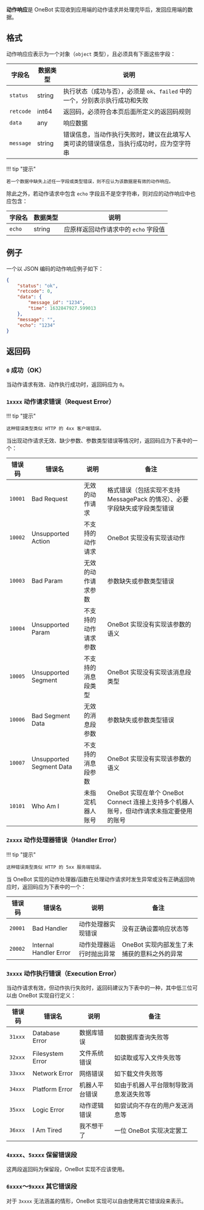 **动作响应**是 OneBot 实现收到应用端的动作请求并处理完毕后，发回应用端的数据。

## 格式

动作响应应表示为一个对象（`object` 类型），且必须具有下面这些字段：

字段名 | 数据类型 | 说明
--- | --- | ---
`status` | string | 执行状态（成功与否），必须是 `ok`、`failed` 中的一个，分别表示执行成功和失败
`retcode` | int64 | 返回码，必须符合本页后面所定义的返回码规则
`data` | any | 响应数据
`message` | string | 错误信息，当动作执行失败时，建议在此填写人类可读的错误信息，当执行成功时，应为空字符串

!!! tip "提示"

    若一个数据中缺失上述任一字段或类型错误，则不应认为该数据是有效的动作响应。

除此之外，若动作请求中包含 `echo` 字段且不是空字符串，则对应的动作响应中也应包含：

字段名 | 数据类型 | 说明
--- | --- | ---
`echo` | string | 应原样返回动作请求中的 `echo` 字段值

## 例子

一个以 JSON 编码的动作响应例子如下：

```json
{
    "status": "ok",
    "retcode": 0,
    "data": {
        "message_id": "1234",
        "time": 1632847927.599013
    },
    "message": "",
    "echo": "1234"
}
```

## 返回码

### `0` 成功（OK）

当动作请求有效、动作执行成功时，返回码应为 `0`。

### `1xxxx` 动作请求错误（Request Error）

!!! tip "提示"

    这种错误类型类似 HTTP 的 4xx 客户端错误。

当出现动作请求无效、缺少参数、参数类型错误等情况时，返回码应为下表中的一个：

错误码 | 错误名 | 说明 | 备注
--- | --- | --- | ---
`10001` | Bad Request | 无效的动作请求 | 格式错误（包括实现不支持 MessagePack 的情况）、必要字段缺失或字段类型错误
`10002` | Unsupported Action | 不支持的动作请求 | OneBot 实现没有实现该动作
`10003` | Bad Param | 无效的动作请求参数 | 参数缺失或参数类型错误
`10004` | Unsupported Param | 不支持的动作请求参数 | OneBot 实现没有实现该参数的语义
`10005` | Unsupported Segment | 不支持的消息段类型 | OneBot 实现没有实现该消息段类型
`10006` | Bad Segment Data | 无效的消息段参数 | 参数缺失或参数类型错误
`10007` | Unsupported Segment Data | 不支持的消息段参数 | OneBot 实现没有实现该参数的语义
`10101` | Who Am I | 未指定机器人账号 | OneBot 实现在单个 OneBot Connect 连接上支持多个机器人账号，但动作请求未指定要使用的账号

### `2xxxx` 动作处理器错误（Handler Error）

!!! tip "提示"

    这种错误类型类似 HTTP 的 5xx 服务端错误。

当 OneBot 实现的动作处理器/函数在处理动作请求时发生异常或没有正确返回响应时，返回码应为下表中的一个：

错误码 | 错误名 | 说明 | 备注
--- | --- | --- | ---
`20001` | Bad Handler | 动作处理器实现错误 | 没有正确设置响应状态等
`20002` | Internal Handler Error | 动作处理器运行时抛出异常 | OneBot 实现内部发生了未捕获的意料之外的异常

### `3xxxx` 动作执行错误（Execution Error）

当动作请求有效，但动作执行失败时，返回码建议为下表中的一种，其中低三位可以由 OneBot 实现自行定义：

错误码 | 错误名 | 说明 | 备注
--- | --- | --- | ---
`31xxx` | Database Error | 数据库错误 | 如数据库查询失败等
`32xxx` | Filesystem Error | 文件系统错误 | 如读取或写入文件失败等
`33xxx` | Network Error | 网络错误 | 如下载文件失败等
`34xxx` | Platform Error | 机器人平台错误 | 如由于机器人平台限制导致消息发送失败等
`35xxx` | Logic Error | 动作逻辑错误 | 如尝试向不存在的用户发送消息等
`36xxx` | I Am Tired | 我不想干了 | 一位 OneBot 实现决定罢工

### `4xxxx`、`5xxxx` 保留错误段

这两段返回码为保留段，OneBot 实现不应该使用。

### `6xxxx`～`9xxxx` 其它错误段

对于 `3xxxx` 无法涵盖的情形，OneBot 实现可以自由使用其它错误段来表示。

